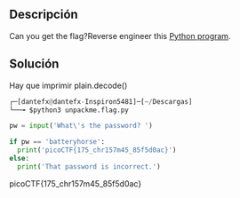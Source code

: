 ## Descripción
Can you get the flag?Reverse engineer this [Python program](https://artifacts.picoctf.net/c/466/unpackme.flag.py).
## Solución

Hay que imprimir plain.decode()
``` python
┌─[dantefx@dantefx-Inspiron5481]─[~/Descargas]
└──╼ $python3 unpackme.flag.py 

pw = input('What\'s the password? ')

if pw == 'batteryhorse':
  print('picoCTF{175_chr157m45_85f5d0ac}')
else:
  print('That password is incorrect.')


```
picoCTF{175_chr157m45_85f5d0ac}